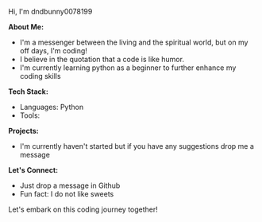 Hi, I'm dndbunny0078199

**About Me:**
- I'm a messenger between the living and the spiritual world, but on my off days, I'm coding!
- I believe in the quotation that a code is like humor.
- I'm currently learning python as a beginner to further enhance my coding skills

**Tech Stack:** 
- Languages: Python
- Tools:

**Projects:**
- I'm currently haven't started but if you have any suggestions drop me a message

**Let's Connect:**
- Just drop a message in Github
- Fun fact: I do not like sweets

Let's embark on this coding journey together! 
